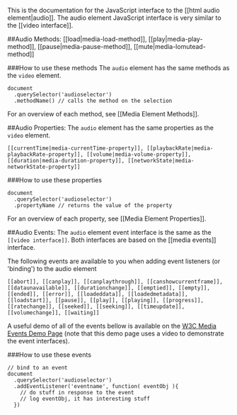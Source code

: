 This is the documentation for the JavaScript interface to the [[html audio element|audio]]. The audio element JavaScript interface is very similar to the [[video interface]].


##Audio Methods:
[[load|media-load-method]], [[play|media-play-method]], [[pause|media-pause-method]], [[mute|media-lomutead-method]]

###How to use these methods
The `audio` element has the same methods as the `video` element.

    document
      .querySelector('audioselector')
      .methodName() // calls the method on the selection

For an overview of each method, see [[Media Element Methods]].

##Audio Properties:
The `audio` element has the same properties as the `video` element.

`[[currentTime|media-currentTime-property]], [[playbackRate|media-playbackRate-property]], [[volume|media-volume-property]], [[duration|media-duration-property]], [[networkState|media-networkState-property]]`

###How to use these properties

    document
      .querySelector('audioselector')
      .propertyName // returns the value of the property

For an overview of each property, see [[Media Element Properties]].

##Audio Events:
The `audio` element event interface is the same as the `[[video interface]]`. Both interfaces are based on the [[media events]] interface.

The following events are available to you when adding event listeners (or 'binding') to the audio element

`[[abort]], [[canplay]], [[canplaythrough]], [[canshowcurrentframe]], [[dataunavailable]], [[durationchange]], [[emptied]], [[empty]], [[ended]], [[error]], [[loadeddata]], [[loadedmetadata]], [[loadstart]], [[pause]], [[play]], [[playing]], [[progress]], [[ratechange]], [[seeked]], [[seeking]], [[timeupdate]], [[volumechange]], [[waiting]]`

A useful demo of all of the events bellow is available on the <a href="http://www.w3.org/2010/05/video/mediaevents.html">W3C Media Events Demo Page</a> (note that this demo page uses a video to demonstrate the event interfaces).

###How to use these events

    // bind to an event
    document
      .querySelector('audioselector')
      .addEventListener('eventname', function( eventObj ){
        // do stuff in response to the event
        // log eventObj, it has interesting stuff
      })
      
